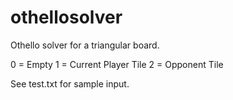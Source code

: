 # othellosolver

Othello solver for a triangular board.

0 = Empty
1 = Current Player Tile
2 = Opponent Tile

See test.txt for sample input.